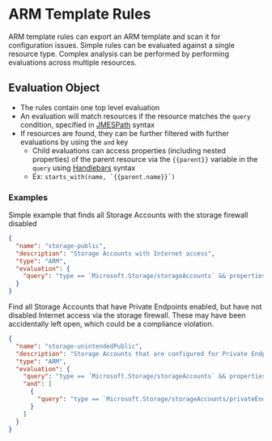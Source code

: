 # ARM Template Rules

ARM template rules can export an ARM template and scan it for configuration issues. Simple rules can be evaluated against a single resource type. Complex analysis can be performed by performing evaluations across multiple resources.

## Evaluation Object

- The rules contain one top level evaluation
- An evaluation will match resources if the resource matches the `query` condition, specified in [JMESPath](https://jmespath.org/) syntax
- If resources are found, they can be further filtered with further evaluations by using the `and` key
  - Child evaluations can access properties (including nested properties) of the parent resource via the `{{parent}}` variable in the `query` using [Handlebars](https://handlebarsjs.com/) syntax
  - Ex: `` starts_with(name, `{{parent.name}}`) ``

### Examples

Simple example that finds all Storage Accounts with the storage firewall disabled

```json
{
  "name": "storage-public",
  "description": "Storage Accounts with Internet access",
  "type": "ARM",
  "evaluation": {
    "query": "type == `Microsoft.Storage/storageAccounts` && properties.networkAcls.defaultAction == `Allow`"
  }
}
```

Find all Storage Accounts that have Private Endpoints enabled, but have not disabled Internet access via the storage firewall. These may have been accidentally left open, which could be a compliance violation.

```json
{
  "name": "storage-unintendedPublic",
  "description": "Storage Accounts that are configured for Private Endpoint but still allow Internet traffic",
  "type": "ARM",
  "evaluation": {
    "query": "type == `Microsoft.Storage/storageAccounts` && properties.networkAcls.defaultAction == `Allow`",
    "and": [
      {
        "query": "type == `Microsoft.Storage/storageAccounts/privateEndpointConnections` && starts_with(name, `{{parent.name}}/`)"
      }
    ]
  }
}
```
